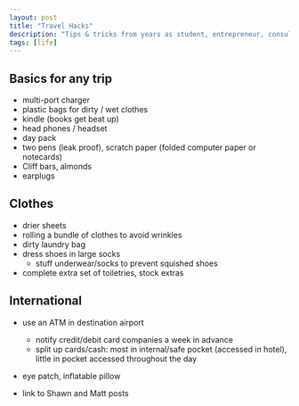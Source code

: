 ```yaml
---
layout: post
title: "Travel Hacks"
description: "Tips & tricks from years as student, entrepreneur, consultant, and vagabond."
tags: [life]
---
```


## Basics for any trip

* multi-port charger
* plastic bags for dirty / wet clothes
* kindle (books get beat up)
* head phones / headset
* day pack
* two pens (leak proof), scratch paper (folded computer paper or notecards)
* Cliff bars, almonds
* earplugs

## Clothes

* drier sheets
* rolling a bundle of clothes to avoid wrinkles
* dirty laundry bag
* dress shoes in large socks
  * stuff underwear/socks to prevent squished shoes
* complete extra set of toiletries, stock extras


## International
* use an ATM in destination airport
  * notify credit/debit card companies a week in advance
  * split up cards/cash: most in internal/safe pocket (accessed in hotel),
    little in pocket accessed throughout the day
* eye patch, inflatable pillow

* link to Shawn and Matt posts

[super-packer]: http://www.shawnlankton.com/2011/02/become-a-super-packer/
[power-strip]: http://www.shawnlankton.com/2012/07/best-travel-power-strip/
[matt]: http://matt.might.net/articles/travel-hacks/

